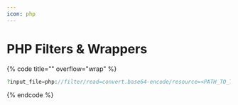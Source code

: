 ```yaml
---
icon: php
---
```


# PHP Filters & Wrappers

{% code title="" overflow="wrap" %}
```php
?input_file=php://filter/read=convert.base64-encode/resource=<PATH_TO_THE_FILE>
```
{% endcode %}
